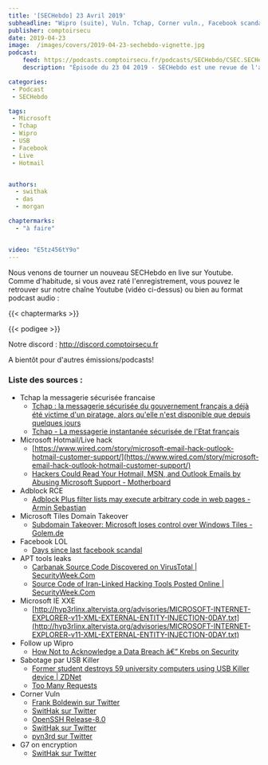 ```yaml
---
title: '[SECHebdo] 23 Avril 2019'
subheadline: "Wipro (suite), Vuln. Tchap, Corner vuln., Facebook scandal tracker, Hotmail/Live hack, USB Killer, etc."
publisher: comptoirsecu
date: 2019-04-23
image:  /images/covers/2019-04-23-sechebdo-vignette.jpg
podcast:
    feed: https://podcasts.comptoirsecu.fr/podcasts/SECHebdo/CSEC.SECHebdo.2019-04-23.mp3
    description: "Épisode du 23 04 2019 - SECHebdo est une revue de l'actualité cybersécurité réalisée en live sur Youtube, généralement le mardi soir."

categories:
 - Podcast
 - SECHebdo

tags:
 - Microsoft
 - Tchap
 - Wipro
 - USB
 - Facebook
 - Live
 - Hotmail


authors:
  - swithak
  - das
  - morgan

chaptermarks:
  - "à faire"


video: "E5tz456tY9o"
---
```


Nous venons de tourner un nouveau SECHebdo en live sur Youtube. Comme d'habitude, si vous avez raté l'enregistrement, vous pouvez le retrouver sur notre chaîne Youtube (vidéo ci-dessus) ou bien au format podcast audio :

{{< chaptermarks >}}

{{< podigee >}}

Notre discord : <http://discord.comptoirsecu.fr>

A bientôt pour d'autres émissions/podcasts!

### Liste des sources :

*  Tchap la messagerie sécurisée francaise
	* [Tchap : la messagerie sécurisée du gouvernement français a déjà été victime d'un piratage, alors qu'elle n'est disponible que depuis quelques jours](https://securite.developpez.com/actu/257395/Tchap-la-messagerie-securisee-du-gouvernement-francais-a-deja-ete-victime-d-un-piratage-alors-qu-elle-n-est-disponible-que-depuis-quelques-jours/)
	* [Tchap - La messagerie instantanée sécurisée de l'Etat français](http://www.tchap.fr/)
*  Microsoft Hotmail/Live hack
	* [https://www.wired.com/story/microsoft-email-hack-outlook-hotmail-customer-support/](https://www.wired.com/story/microsoft-email-hack-outlook-hotmail-customer-support/)
	* [Hackers Could Read Your Hotmail, MSN, and Outlook Emails by Abusing Microsoft Support - Motherboard](https://motherboard.vice.com/en_us/article/ywyz3x/hackers-could-read-your-hotmail-msn-outlook-microsoft-customer-support)
*  Adblock RCE
	* [Adblock Plus filter lists may execute arbitrary code in web pages - Armin Sebastian](https://armin.dev/blog/2019/04/adblock-plus-code-injection/)
*  Microsoft Tiles Domain Takeover
	* [Subdomain Takeover: Microsoft loses control over Windows Tiles - Golem.de](https://www.golem.de/news/subdomain-takeover-microsoft-loses-control-over-windows-tiles-1904-140717.html)
*  Facebook LOL
	* [Days since last facebook scandal](https://dayssincelastfacebookscandal.com/)
*  APT tools leaks
	* [Carbanak Source Code Discovered on VirusTotal | SecurityWeek.Com](https://www.securityweek.com/carbanak-source-code-discovered-virustotal)
	* [Source Code of Iran-Linked Hacking Tools Posted Online | SecurityWeek.Com](https://www.securityweek.com/source-code-iran-linked-hacking-tools-posted-online)
*  Microsoft IE XXE
	* [http://hyp3rlinx.altervista.org/advisories/MICROSOFT-INTERNET-EXPLORER-v11-XML-EXTERNAL-ENTITY-INJECTION-0DAY.txt](http://hyp3rlinx.altervista.org/advisories/MICROSOFT-INTERNET-EXPLORER-v11-XML-EXTERNAL-ENTITY-INJECTION-0DAY.txt)
*  Follow up Wipro
	* [How Not to Acknowledge a Data Breach â€”  Krebs on Security](https://krebsonsecurity.com/2019/04/how-not-to-acknowledge-a-data-breach/)
*  Sabotage par USB Killer
	* [Former student destroys 59 university computers using USB Killer device | ZDNet](https://www.zdnet.com/article/former-student-destroys-59-university-computers-using-usb-killer-device/)
	* [Too Many Requests](https://www.reddit.com/r/france/comments/5eh1kq/un_%C3%A9tudiant_de_lestaca_de_laval_a_grill%C3%A9_88/)
*  Corner Vuln
	* [Frank Boldewin sur Twitter](https://twitter.com/r3c0nst/status/1120471066911084546)
	* [SwitHak sur Twitter](https://twitter.com/SwitHak/status/1120013999867822081)
	* [OpenSSH Release-8.0](https://www.openssh.com/txt/release-8.0)
	* [SwitHak sur Twitter](https://twitter.com/SwitHak/status/1118605920861396993)
	* [pyn3rd sur Twitter](https://twitter.com/pyn3rd/status/1118437406506487809)
*  G7 on encryption
	* [SwitHak sur Twitter](https://twitter.com/SwitHak/status/1120722481231405057)
